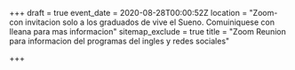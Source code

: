 +++
draft = true
event_date = 2020-08-28T00:00:52Z
location = "Zoom-con invitacion solo a los graduados de vive el Sueno. Comuiniquese con Ileana para mas informacion"
sitemap_exclude = true
title = "Zoom Reunion para informacion del programas del ingles y redes sociales"

+++
